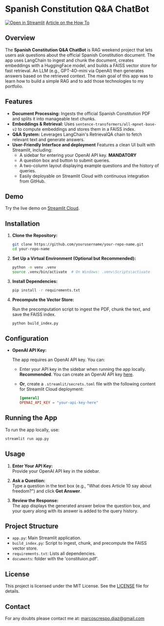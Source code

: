 # Spanish Constitution Q&A ChatBot

[![Open in Streamlit](https://static.streamlit.io/badges/streamlit_badge_black_white.svg)](https://share.streamlit.io/yourusername/your-repo-name/main/app.py)
[Article on the How To](link)

## Overview

The **Spanish Constitution Q&A ChatBot** is RAG weekend project that lets users ask questions about the official Spanish Constitution document. The app uses LangChain to ingest and chunk the document, creates embeddings with a HuggingFace model, and builds a FAISS vector store for fast retrieval. An LLM (e.g., GPT-4O-mini via OpenAI) then generates answers based on the retrieved context.
The main goal of this app was to learn how to build a simple RAG and to add those technologies to my portfolio.
## Features

- **Document Processing:** Ingests the official Spanish Constitution PDF and splits it into manageable text chunks.
- **Embeddings & Retrieval:** Uses `sentence-transformers/all-mpnet-base-v2` to compute embeddings and stores them in a FAISS index.
- **Q&A System:** Leverages LangChain's RetrievalQA chain to fetch relevant text and generate answers.
- **User-Friendly Interface and deployment** Features a clean UI built with Streamlit, including:
  - A sidebar for entering your OpenAI API key. **MANDATORY**
  - A question box and button to submit queries.
  - A two-column layout displaying example questions and the history of queries.
  - Easily deployable on Streamlit Cloud with continuous integration from GitHub.

## Demo

Try the live demo on [Streamlit Cloud](https://share.streamlit.io/yourusername/your-repo-name/main/app.py).

## Installation

1. **Clone the Repository:**

   ```bash
   git clone https://github.com/yourusername/your-repo-name.git
   cd your-repo-name
   ```

2. **Set Up a Virtual Environment (Optional but Recommended):**

   ```bash
   python -m venv .venv
   source .venv/bin/activate  # On Windows: .venv\Scripts\activate
   ```

3. **Install Dependencies:**

   ```bash
   pip install -r requirements.txt
   ```

4. **Precompute the Vector Store:**

   Run the precomputation script to ingest the PDF, chunk the text, and save the FAISS index. 

   ```bash
   python build_index.py
   ```

## Configuration

- **OpenAI API Key:**

  The app requires an OpenAI API key. You can:
  
  - Enter your API key in the sidebar when running the app locally. **Recommended**. You can create an OpenAI API key [here](https://help.openai.com/en/articles/4936850-where-do-i-find-my-openai-api-key).
  - **Or**, create a `.streamlit/secrets.toml` file with the following content for Streamlit Cloud deployment:

    ```toml
    [general]
    OPENAI_API_KEY = "your-api-key-here"
    ```

## Running the App

To run the app locally, use:

```bash
streamlit run app.py
```

## Usage

1. **Enter Your API Key:**  
   Provide your OpenAI API key in the sidebar.

2. **Ask a Question:**  
   Type a question in the text box (e.g., "What does Article 10 say about freedom?") and click **Get Answer**.

3. **Review the Response:**  
   The app displays the generated answer below the question box, and your query along with its answer is added to the query history.

## Project Structure

- `app.py`: Main Streamlit application.
- `build_index.py`: Script to ingest, chunk, and precompute the FAISS vector store.
- `requirements.txt`: Lists all dependencies.
- `documents`: folder with the 'constituion.pdf'.

## License

This project is licensed under the MIT License. See the [LICENSE](LICENSE) file for details.

## Contact
For any doubts please contact me at: marcoscrespo.diaz@gmail.com
